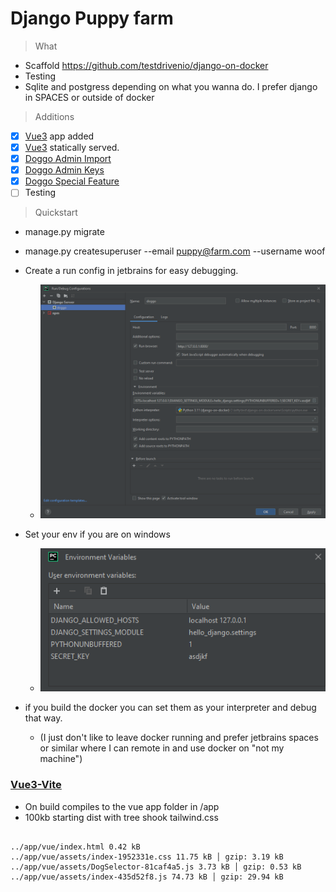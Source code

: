 # Django Puppy farm

> What

* Scaffold https://github.com/testdrivenio/django-on-docker
* Testing
* Sqlite and postgress depending on what you wanna do. I prefer django in SPACES or outside of docker

> Additions

- [x] [Vue3](view/README.md) app added
- [x] [Vue3](view/README.md) statically served.
- [x] [Doggo Admin Import](app/pets/README.md)
- [x] [Doggo Admin Keys](app/strings/README.md)
- [x] [Doggo Special Feature](app/movie/README.md)
- [ ] Testing
> Quickstart

* manage.py migrate
* manage.py createsuperuser --email puppy@farm.com --username woof

* Create a run config in jetbrains for easy debugging.
    * ![Jetbrains.png](Jetbrains.png)
* Set your env if you are on windows
    * ![Jetbrains2.png](Jetbrains2.png)
* if you build the docker you can set them as your interpreter and debug that way.
    * (I just don't like to leave docker
      running and prefer jetbrains spaces or similar where I can remote in and use docker on "not my machine")

### [Vue3-Vite](view/)

* On build compiles to the vue app folder in /app
* 100kb starting dist with tree shook tailwind.css

```

../app/vue/index.html 0.42 kB
../app/vue/assets/index-1952331e.css 11.75 kB │ gzip: 3.19 kB
../app/vue/assets/DogSelector-81caf4a5.js 3.73 kB │ gzip: 0.53 kB
../app/vue/assets/index-435d52f8.js 74.73 kB │ gzip: 29.94 kB

```